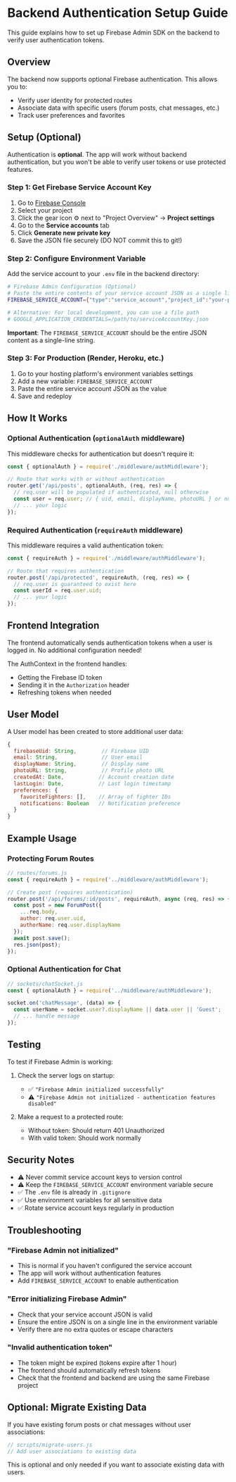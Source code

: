 # Backend Authentication Setup Guide

This guide explains how to set up Firebase Admin SDK on the backend to verify user authentication tokens.

## Overview

The backend now supports optional Firebase authentication. This allows you to:
- Verify user identity for protected routes
- Associate data with specific users (forum posts, chat messages, etc.)
- Track user preferences and favorites

## Setup (Optional)

Authentication is **optional**. The app will work without backend authentication, but you won't be able to verify user tokens or use protected features.

### Step 1: Get Firebase Service Account Key

1. Go to [Firebase Console](https://console.firebase.google.com/)
2. Select your project
3. Click the gear icon ⚙️ next to "Project Overview" → **Project settings**
4. Go to the **Service accounts** tab
5. Click **Generate new private key**
6. Save the JSON file securely (DO NOT commit this to git!)

### Step 2: Configure Environment Variable

Add the service account to your `.env` file in the backend directory:

```bash
# Firebase Admin Configuration (Optional)
# Paste the entire contents of your service account JSON as a single line
FIREBASE_SERVICE_ACCOUNT={"type":"service_account","project_id":"your-project",...}

# Alternative: For local development, you can use a file path
# GOOGLE_APPLICATION_CREDENTIALS=/path/to/serviceAccountKey.json
```

**Important**: The `FIREBASE_SERVICE_ACCOUNT` should be the entire JSON content as a single-line string.

### Step 3: For Production (Render, Heroku, etc.)

1. Go to your hosting platform's environment variables settings
2. Add a new variable: `FIREBASE_SERVICE_ACCOUNT`
3. Paste the entire service account JSON as the value
4. Save and redeploy

## How It Works

### Optional Authentication (`optionalAuth` middleware)

This middleware checks for authentication but doesn't require it:

```javascript
const { optionalAuth } = require('./middleware/authMiddleware');

// Route that works with or without authentication
router.get('/api/posts', optionalAuth, (req, res) => {
  // req.user will be populated if authenticated, null otherwise
  const user = req.user; // { uid, email, displayName, photoURL } or null
  // ... your logic
});
```

### Required Authentication (`requireAuth` middleware)

This middleware requires a valid authentication token:

```javascript
const { requireAuth } = require('./middleware/authMiddleware');

// Route that requires authentication
router.post('/api/protected', requireAuth, (req, res) => {
  // req.user is guaranteed to exist here
  const userId = req.user.uid;
  // ... your logic
});
```

## Frontend Integration

The frontend automatically sends authentication tokens when a user is logged in. No additional configuration needed!

The AuthContext in the frontend handles:
- Getting the Firebase ID token
- Sending it in the `Authorization` header
- Refreshing tokens when needed

## User Model

A User model has been created to store additional user data:

```javascript
{
  firebaseUid: String,        // Firebase UID
  email: String,              // User email
  displayName: String,        // Display name
  photoURL: String,           // Profile photo URL
  createdAt: Date,           // Account creation date
  lastLogin: Date,           // Last login timestamp
  preferences: {
    favoriteFighters: [],    // Array of fighter IDs
    notifications: Boolean   // Notification preference
  }
}
```

## Example Usage

### Protecting Forum Routes

```javascript
// routes/forums.js
const { requireAuth } = require('../middleware/authMiddleware');

// Create post (requires authentication)
router.post('/api/forums/:id/posts', requireAuth, async (req, res) => {
  const post = new ForumPost({
    ...req.body,
    author: req.user.uid,
    authorName: req.user.displayName
  });
  await post.save();
  res.json(post);
});
```

### Optional Authentication for Chat

```javascript
// sockets/chatSocket.js
const { optionalAuth } = require('../middleware/authMiddleware');

socket.on('chatMessage', (data) => {
  const userName = socket.user?.displayName || data.user || 'Guest';
  // ... handle message
});
```

## Testing

To test if Firebase Admin is working:

1. Check the server logs on startup:
   - ✅ `"Firebase Admin initialized successfully"`
   - ⚠️ `"Firebase Admin not initialized - authentication features disabled"`

2. Make a request to a protected route:
   - Without token: Should return 401 Unauthorized
   - With valid token: Should work normally

## Security Notes

- ⚠️ Never commit service account keys to version control
- ⚠️ Keep the `FIREBASE_SERVICE_ACCOUNT` environment variable secure
- ✅ The `.env` file is already in `.gitignore`
- ✅ Use environment variables for all sensitive data
- ✅ Rotate service account keys regularly in production

## Troubleshooting

### "Firebase Admin not initialized"
- This is normal if you haven't configured the service account
- The app will work without authentication features
- Add `FIREBASE_SERVICE_ACCOUNT` to enable authentication

### "Error initializing Firebase Admin"
- Check that your service account JSON is valid
- Ensure the entire JSON is on a single line in the environment variable
- Verify there are no extra quotes or escape characters

### "Invalid authentication token"
- The token might be expired (tokens expire after 1 hour)
- The frontend should automatically refresh tokens
- Check that the frontend and backend are using the same Firebase project

## Optional: Migrate Existing Data

If you have existing forum posts or chat messages without user associations:

```javascript
// scripts/migrate-users.js
// Add user associations to existing data
```

This is optional and only needed if you want to associate existing data with users.

